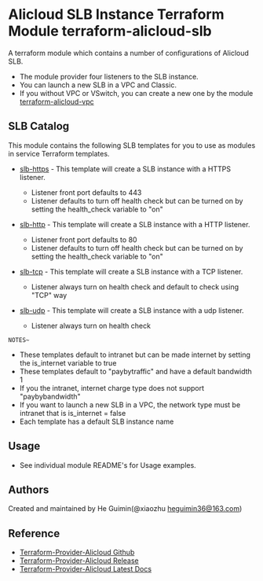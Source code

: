 Alicloud SLB Instance Terraform Module
terraform-alicloud-slb
======================================================

A terraform module which contains a number of configurations of Alicloud SLB.

- The module provider four listeners to the SLB instance.
- You can launch a new SLB in a VPC and Classic.
- If you without VPC or VSwitch, you can create a new one by the module [terraform-alicloud-vpc](https://github.com/alibaba/terraform-alicloud-vpc)


SLB Catalog
-----------

This module contains the following SLB templates for you to use as modules in service Terraform templates.

- [slb-https](https://github.com/alibaba/terraform-alicloud-slb/tree/master/slb-https) - This template will create a SLB instance with a HTTPS listener.

  - Listener front port defaults to 443
  - Listener defaults to turn off health check but can be turned on by setting the health_check variable to "on"
- [slb-http](https://github.com/alibaba/terraform-alicloud-slb/tree/master/slb-http) - This template will create a SLB instance with a HTTP listener.

  - Listener front port defaults to 80
  - Listener defaults to turn off health check but can be turned on by setting the health_check variable to "on"
- [slb-tcp](https://github.com/alibaba/terraform-alicloud-slb/tree/master/slb-tcp) - This template will create a SLB instance with a TCP listener.

  - Listener always turn on health check and default to check using "TCP" way
- [slb-udp](https://github.com/alibaba/terraform-alicloud-slb/tree/master/slb-udp) - This template will create a SLB instance with a udp listener.

  - Listener always turn on health check


`NOTES~`
* These templates default to intranet but can be made internet by setting the is_internet variable to true
* These templates default to "paybytraffic" and have a default bandwidth 1
* If you the intranet, internet charge type does not support "paybybandwidth"
* If you want to launch a new SLB in a VPC, the network type must be intranet that is is_internet = false
* Each template has a default SLB instance name



Usage
-----
- See individual module README's for Usage examples.

Authors
-------
Created and maintained by He Guimin(@xiaozhu heguimin36@163.com)

Reference
---------
* [Terraform-Provider-Alicloud Github](https://github.com/alibaba/terraform-provider)
* [Terraform-Provider-Alicloud Release](https://github.com/alibaba/terraform-provider/releases)
* [Terraform-Provider-Alicloud Latest Docs](http://47.95.33.19:4567/docs/providers/alicloud/)
